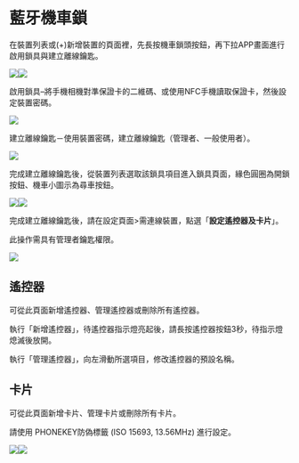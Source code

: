 # 藍牙機車鎖

在裝置列表或\(+\)新增裝置的頁面裡，先長按機車鎖頭按鈕，再下拉APP畫面進行啟用鎖具與建立離線鑰匙。

![](../.gitbook/assets/screenshot_20200817-150016_scooter-lock.jpg)![](../.gitbook/assets/screenshot_20200817-152114_scooter-lock.jpg)

啟用鎖具–將手機相機對準保證卡的二維碼、或使用NFC手機讀取保證卡，然後設定裝置密碼。 

![](../.gitbook/assets/screenshot_2018-12-20-17-22-34-531_com.userstar.phonekey.png)

建立離線鑰匙－使用裝置密碼，建立離線鑰匙（管理者、一般使用者）。

![](../.gitbook/assets/screenshot_2020-03-10-16-38-45-383_com.userstar.phonekey.png)

完成建立離線鑰匙後，從裝置列表選取該鎖具項目進入鎖具頁面，緣色圓圈為開鎖按鈕、機車小圖示為尋車按鈕。

![](../.gitbook/assets/screenshot_20200817-152122_scooter-lock.jpg)![](../.gitbook/assets/screenshot_20200817-153137_scooter-lock.jpg)

完成建立離線鑰匙後，請在設定頁面&gt;需連線裝置，點選「**設定遙控器及卡片**」。 

此操作需具有管理者鑰匙權限。

![](../.gitbook/assets/screenshot_20200817-101748_scooter-lock.jpg)

## 遙控器 

可從此頁面新增遙控器、管理遙控器或刪除所有遙控器。 

執行「新增遙控器」，待遙控器指示燈亮起後，請長按遙控器按鈕3秒，待指示燈熄滅後放開。 

執行「管理遙控器」，向左滑動所選項目，修改遙控器的預設名稱。

## 卡片 

可從此頁面新增卡片、管理卡片或刪除所有卡片。 

請使用 PHONEKEY防偽標籤 \(ISO 15693, 13.56MHz\) 進行設定。

![](../.gitbook/assets/screenshot_20200817-101658_scooter-lock.jpg)![](../.gitbook/assets/screenshot_20200817-101704_scooter-lock.jpg)

